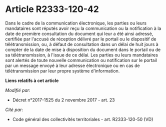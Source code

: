 # Article R2333-120-42

Dans le cadre de la communication électronique, les parties ou leurs mandataires sont réputés avoir reçu la communication ou
la notification à la date de première consultation du document qui leur a été ainsi adressé, certifiée par l'accusé de
réception délivré par le portail ou le dispositif de télétransmission, ou, à défaut de consultation dans un délai de huit
jours à compter de la date de mise à disposition du document dans le portail ou de sa télétransmission, à l'issue de ce
délai. Les parties ou leurs mandataires sont alertés de toute nouvelle communication ou notification sur le portail par un
message envoyé à leur adresse électronique ou en cas de télétransmission par leur propre système d'information.

**Liens relatifs à cet article**

_Modifié par_:

  - Décret n°2017-1525 du 2 novembre 2017 - art. 23

_Cité par_:

  - Code général des collectivités territoriales - art. R2333-120-50 (VD)
